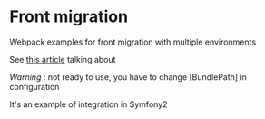 # Front migration

Webpack examples for front migration with multiple environments

See [this article](http://iscor.me/how-to-migrate-front-technologies) talking about

*Warning* : not ready to use, you have to change [BundlePath] in configuration

It's an example of integration in Symfony2
